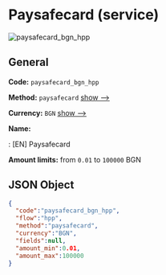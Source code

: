 
# Paysafecard (service) 
![paysafecard_bgn_hpp](https://static.openfintech.io/payment_methods/paysafecard_bgn_hpp/logo.svg?w=400&c=v0.59.26#w200)  

## General 
 
**Code:** `paysafecard_bgn_hpp` 
 
**Method:** `paysafecard` 
 [show -->](/payment-methods/paysafecard/) 
 
**Currency:** `BGN` [show -->](/currencies/BGN/) 
 
**Name:** 
 
:	[EN] Paysafecard 
 
**Amount limits:** from `0.01` to `100000` BGN 

## JSON Object 

```json
{
  "code":"paysafecard_bgn_hpp",
  "flow":"hpp",
  "method":"paysafecard",
  "currency":"BGN",
  "fields":null,
  "amount_min":0.01,
  "amount_max":100000
}
```  
